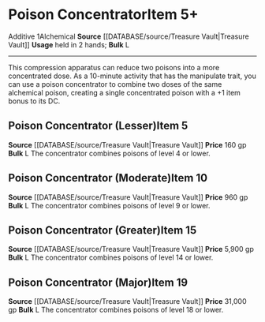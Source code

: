 ﻿---
bulk: L
id: '1981'
item_category: Alchemical Items
item_subcategory: Alchemical Other
level: '10'
name: Poison Concentrator
price: 960 gp
rarity: Common
source: '[[DATABASE/source/Treasure Vault|Treasure Vault]]'
subcategory: alchemical/other
trait:
- '[[DATABASE/trait/Additive|Additive 1]]'
- '[[DATABASE/trait/Alchemical|Alchemical]]'
type: Item
usage: held in 2 hands

---
# Poison Concentrator<span class="item-type">Item 5+</span>

<span class="item-trait">Additive 1</span><span class="item-trait">Alchemical</span>
**Source** [[DATABASE/source/Treasure Vault|Treasure Vault]] 
**Usage** held in 2 hands; **Bulk** L

---
This compression apparatus can reduce two poisons into a more concentrated dose. As a 10-minute activity that has the manipulate trait, you can use a poison concentrator to combine two doses of the same alchemical poison, creating a single concentrated poison with a +1 item bonus to its DC.

## Poison Concentrator (Lesser)<span class="item-type">Item 5</span>

**Source** [[DATABASE/source/Treasure Vault|Treasure Vault]] 
**Price** 160 gp
**Bulk** L
The concentrator combines poisons of level 4 or lower.

## Poison Concentrator (Moderate)<span class="item-type">Item 10</span>

**Source** [[DATABASE/source/Treasure Vault|Treasure Vault]] 
**Price** 960 gp
**Bulk** L
The concentrator combines poisons of level 9 or lower.

## Poison Concentrator (Greater)<span class="item-type">Item 15</span>

**Source** [[DATABASE/source/Treasure Vault|Treasure Vault]] 
**Price** 5,900 gp
**Bulk** L
The concentrator combines poisons of level 14 or lower.

## Poison Concentrator (Major)<span class="item-type">Item 19</span>

**Source** [[DATABASE/source/Treasure Vault|Treasure Vault]] 
**Price** 31,000 gp
**Bulk** L
The concentrator combines poisons of level 18 or lower.
